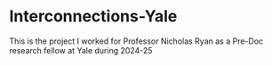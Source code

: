 # Interconnections-Yale
This is the project I worked for Professor Nicholas Ryan as a Pre-Doc research fellow at Yale during 2024-25
